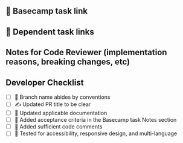 ## 🔗 Basecamp task link

## 🔗 Dependent task links


## Notes for Code Reviewer (implementation reasons, breaking changes, etc)


## Developer Checklist
- [ ] 🌿 Branch name abides by conventions
- [ ] ✍ Updated PR title to be clear
- [ ] 📃 Updated applicable documentation
- [ ] 📝 Added acceptance criteria in the Basecamp task Notes section
- [ ] 💬 Added sufficient code comments
- [ ] 🧪 Tested for accessibility, responsive design, and multi-language
